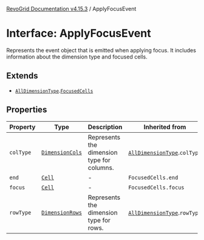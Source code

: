[RevoGrid Documentation v4.15.3](README.md) / ApplyFocusEvent

# Interface: ApplyFocusEvent

Represents the event object that is emitted when applying focus.
It includes information about the dimension type and focused cells.

## Extends

- [`AllDimensionType`](Interface.AllDimensionType.md).[`FocusedCells`](TypeAlias.FocusedCells.md)

## Properties

| Property | Type | Description | Inherited from | Defined in |
| ------ | ------ | ------ | ------ | ------ |
| `colType` | [`DimensionCols`](TypeAlias.DimensionCols.md) | Represents the dimension type for columns. | [`AllDimensionType`](Interface.AllDimensionType.md).`colType` | [src/types/interfaces.ts:788](https://github.com/revolist/revogrid/blob/0f25b4576d7b148a35319cded1f6d62c5f4ebd98/src/types/interfaces.ts#L788) |
| `end` | [`Cell`](Interface.Cell.md) | - | `FocusedCells.end` | [src/types/selection.ts:90](https://github.com/revolist/revogrid/blob/0f25b4576d7b148a35319cded1f6d62c5f4ebd98/src/types/selection.ts#L90) |
| `focus` | [`Cell`](Interface.Cell.md) | - | `FocusedCells.focus` | [src/types/selection.ts:89](https://github.com/revolist/revogrid/blob/0f25b4576d7b148a35319cded1f6d62c5f4ebd98/src/types/selection.ts#L89) |
| `rowType` | [`DimensionRows`](TypeAlias.DimensionRows.md) | Represents the dimension type for rows. | [`AllDimensionType`](Interface.AllDimensionType.md).`rowType` | [src/types/interfaces.ts:783](https://github.com/revolist/revogrid/blob/0f25b4576d7b148a35319cded1f6d62c5f4ebd98/src/types/interfaces.ts#L783) |
